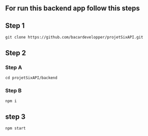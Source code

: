 ## For run this backend app follow this steps

## Step 1
	git clone https://github.com/bacardevelopper/projetSixAPI.git

## Step 2
### Step A 
	cd projetSixAPI/backend
### Step B
	npm i

## step 3
	npm start

